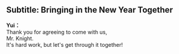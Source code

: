 # 

  
## Subtitle: Bringing in the New Year Together
  
**Yui：**  
Thank you for agreeing to come with us,  
Mr. Knight.  
It's hard work, but let's get through it together!  
